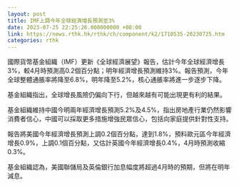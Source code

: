 ```yaml
---
layout: post
title: IMF上調今年全球經濟增長預測至3%
date: 2023-07-25 22:25:26.000000000 +08:00
link: https://news.rthk.hk/rthk/ch/component/k2/1710535-20230725.htm
categories: rthk
---
```


國際貨幣基金組織（IMF）更新《全球經濟展望》報告，估計今年全球經濟增長3%，較4月時預測高0.2個百分點；明年經濟增長預測維持3%。報告預測，今年全球整體通脹率將降至6.8%，明年降至5.2%，核心通脹率將進一步逐步下降。

基金組織指出，全球增長風險仍偏向下行，但越來越有可能出現更有利的結果。

基金組織維持中國今明兩年經濟增長預測5.2%及4.5%，指出房地產行業仍然影響消費者信心，中國可以採取更多措施增強民眾信心，包括向家庭提供針對性支持。

報告將美國今年經濟增長預測上調0.2個百分點，達到1.8%，預料歐元區今年經濟增長0.9%，上調0.1個百分點，又估計英國今年經濟增長0.4%，4月時預測收縮0.3%。

基金組織認為，美國聯儲局及英倫銀行加息幅度將超過4月時的預期，但將在明年減息。
